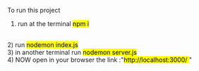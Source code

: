 To run this project
<br>
1) run at the terminal <mark> npm i</mark>
<br>
2) run <mark>nodemon index.js</mark>
<br>
3) in another terminal run <mark>nodemon server.js</mark>
<br>
4) NOW open in your browser the link :"<mark>http://localhost:3000/ </mark>"
